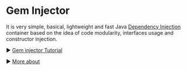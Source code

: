 
# Gem Injector


It is very simple, basical, lightweight and fast Java [Dependency Injection](https://en.wikipedia.org/wiki/Dependency_injection) container based on the idea of code modularity, interfaces usage and constructor injection.

  :arrow_forward: [Gem injector Tutorial](https://github.com/Diarsid/gem-injector/blob/master/docs/tutorial.md)
  
  :arrow_forward: [More about](https://github.com/Diarsid/gem-injector/blob/master/docs/more_about.md)

